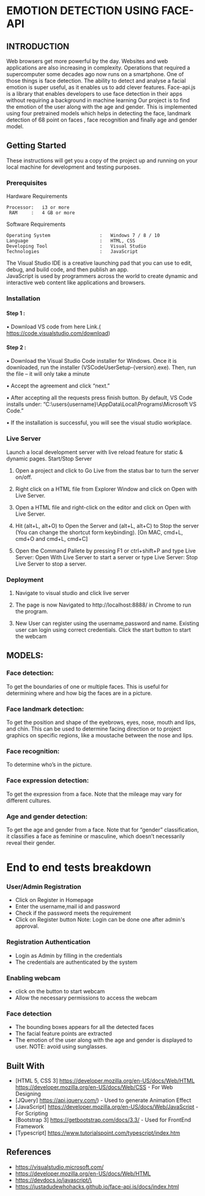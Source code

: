 # EMOTION DETECTION USING FACE-API

## INTRODUCTION

Web browsers get more powerful by the day. Websites and web applications are also increasing in complexity. Operations that required a supercomputer some decades ago now runs on a smartphone. One of those things is face detection.
The ability to detect and analyse a facial emotion is super useful, as it enables us to add clever features. Face-api.js is a library that enables developers to use face detection in their apps without requiring a background in machine learning
Our project is to find the emotion of the user along with the age and gender. This is implemented using four pretrained models which helps in detecting the face, landmark detection of 68 point on faces , face recognition and finally age and gender model.

## Getting Started
These instructions will get you a copy of the project up and running on your local machine for development and testing purposes.

### Prerequisites

Hardware Requirements

```
Processor:   i3 or more
 RAM     :   4 GB or more

```
Software Requirements
```
Operating System                  :   Windows 7 / 8 / 10
Language                          :   HTML, CSS
Developing Tool                   :   Visual Studio
Technologies                      :   JavaScript

```
The Visual Studio IDE is a creative launching pad that you can use to edit, debug, and build code, and then publish an app.  
JavaScript is used by programmers across the world to create dynamic and interactive web content like applications and browsers.


### Installation
#### Step 1 :

•	Download VS code from here Link.( https://code.visualstudio.com/download)

#### Step 2 :

•	Download the Visual Studio Code installer for Windows. Once it is downloaded, run the installer (VSCodeUserSetup-{version}.exe). Then, run the file – it will only take a minute

•	Accept the agreement and click “next.”

•	After accepting all the requests press finish button. By default, VS Code installs under: “C:\users{username}\AppData\Local\Programs\Microsoft VS Code.”

•	If the installation is successful, you will see the visual studio workplace.

### Live Server

Launch a local development server with live reload feature for static & dynamic pages.
Start/Stop Server

1. Open a project and click to Go Live from the status bar to turn the server on/off.

2. Right click on a HTML file from Explorer Window and click on Open with Live Server.

3. Open a HTML file and right-click on the editor and click on Open with Live Server.

4. Hit (alt+L, alt+O) to Open the Server and (alt+L, alt+C) to Stop the server (You can change the shortcut form keybinding). [On MAC, cmd+L, cmd+O and cmd+L, cmd+C]

5. Open the Command Pallete by pressing F1 or ctrl+shift+P and type Live Server: Open With Live Server to start a server or type Live Server: Stop Live Server to stop a server.

### Deployment

1.	Navigate to visual studio and click live server
	
2.	The page is now Navigated to http://localhost:8888/ in Chrome to run the program.

3.	New User can register using the username,password and name. Existing user can login using correct credentials.
Click the start button to start the webcam 

## MODELS:

### Face detection:
To get the boundaries of one or multiple faces. This is useful for determining where and how big the faces are in a picture.

### Face landmark detection:
To get the position and shape of the eyebrows, eyes, nose, mouth and lips, and chin. This can be used to determine facing direction or to project graphics on specific regions, like a moustache between the nose and lips.

### Face recognition: 
To determine who’s in the picture.

### Face expression detection: 
To get the expression from a face. Note that the mileage may vary for different cultures.

### Age and gender detection:
To get the age and gender from a face. Note that for “gender” classification, it classifies a face as feminine or masculine, which doesn’t necessarily reveal their gender.

# End to end tests breakdown

### User/Admin Registration

- Click on Register in Homepage
- Enter the  username,mail id and password
- Check if the password meets the requirement
- Click on Register button
Note: Login can be done one after admin's approval.

### Registration Authentication

- Login as Admin by filling in the credentials
- The credentials are authenticated by the system 


### Enabling webcam

- click on the button to start webcam
- Allow the necessary permissions to access the webcam 

### Face detection

- The bounding boxes appears for all the detected faces
- The facial feature points are extracted
- The emotion of the user along with the age and gender is displayed to user.
NOTE: avoid using sunglasses.

## Built With

*	[HTML 5, CSS 3] https://developer.mozilla.org/en-US/docs/Web/HTML https://developer.mozilla.org/en-US/docs/Web/CSS - For Web Designing
*	[JQuery] https://api.jquery.com/) - Used to generate Animation Effect
*	[JavaScript] https://developer.mozilla.org/en-US/docs/Web/JavaScript - For Scripting
*	[Bootstrap 3] https://getbootstrap.com/docs/3.3/ - Used for FrontEnd Framework
*	[Typescript] https://www.tutorialspoint.com/typescript/index.htm

## References

*	https://visualstudio.microsoft.com/
*	https://developer.mozilla.org/en-US/docs/Web/HTML
*	https://devdocs.io/javascript/\
*	https://justadudewhohacks.github.io/face-api.js/docs/index.html
